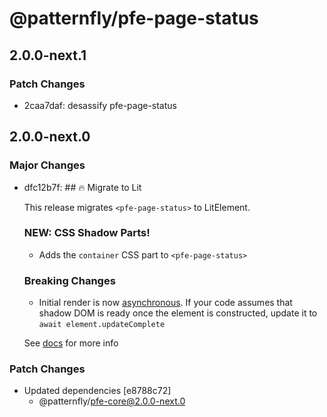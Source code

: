 # @patternfly/pfe-page-status

## 2.0.0-next.1

### Patch Changes

- 2caa7daf: desassify pfe-page-status

## 2.0.0-next.0

### Major Changes

- dfc12b7f: ## 🔥 Migrate to Lit

  This release migrates `<pfe-page-status>` to LitElement.

  ### NEW: CSS Shadow Parts!

  - Adds the `container` CSS part to `<pfe-page-status>`

  ### Breaking Changes

  - Initial render is now [asynchronous](https://lit.dev/docs/components/lifecycle/#reactive-update-cycle).
    If your code assumes that shadow DOM is ready once the element is constructed, update it to `await element.updateComplete`

  See [docs](https://patternflyelements.org/components/page-status/) for more info

### Patch Changes

- Updated dependencies [e8788c72]
  - @patternfly/pfe-core@2.0.0-next.0
